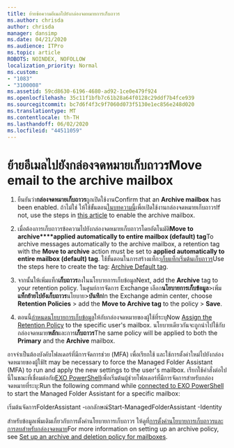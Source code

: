 ```yaml
---
title: ย้ายข้อความอีเมลไปยังกล่องจดหมายการเก็บถาวร
ms.author: chrisda
author: chrisda
manager: dansimp
ms.date: 04/21/2020
ms.audience: ITPro
ms.topic: article
ROBOTS: NOINDEX, NOFOLLOW
localization_priority: Normal
ms.custom:
- "1083"
- "3100008"
ms.assetid: 59cd8630-6196-4680-ad92-1ce0e479f924
ms.openlocfilehash: 35c11f1bfb7c61b28a64f0128c29ddf7b4fce939
ms.sourcegitcommit: bc7d6f4f3c9f7060d073f5130e1ec856e248d020
ms.translationtype: MT
ms.contentlocale: th-TH
ms.lasthandoff: 06/02/2020
ms.locfileid: "44511059"
---
```

# <a name="move-email-to-the-archive-mailbox"></a><span data-ttu-id="4505c-102">ย้ายอีเมลไปยังกล่องจดหมายเก็บถาวร</span><span class="sxs-lookup"><span data-stu-id="4505c-102">Move email to the archive mailbox</span></span>

1. <span data-ttu-id="4505c-103">ยืนยันว่า**กล่องจดหมายเก็บถาวร**ถูกเปิดใช้งาน</span><span class="sxs-lookup"><span data-stu-id="4505c-103">Confirm that an **Archive mailbox** has been enabled.</span></span> <span data-ttu-id="4505c-104">ถ้าไม่ใช่ ให้ใช้ขั้นตอน[ในบทความนี้](https://docs.microsoft.com/microsoft-365/compliance/enable-archive-mailboxes)เพื่อเปิดใช้งานกล่องจดหมายเก็บถาวร</span><span class="sxs-lookup"><span data-stu-id="4505c-104">If not, use the steps in [this article](https://docs.microsoft.com/microsoft-365/compliance/enable-archive-mailboxes) to enable the archive mailbox.</span></span>

2. <span data-ttu-id="4505c-105">เมื่อต้องการเก็บถาวรข้อความไปยังกล่องจดหมายเก็บถาวรโดยอัตโนมัติ**Move to archive\*\*\*\*applied automatically to entire mailbox (default) tag**</span><span class="sxs-lookup"><span data-stu-id="4505c-105">To archive messages automatically to the archive mailbox, a retention tag with the **Move to archive** action must be set to **applied automatically to entire mailbox (default) tag**.</span></span> <span data-ttu-id="4505c-106">ใช้ขั้นตอนในการสร้างแท็ก:[เก็บแท็กเริ่มต้นเก็บถาวร](https://docs.microsoft.com/microsoft-365/compliance/set-up-an-archive-and-deletion-policy-for-mailboxes#create-a-custom-archive-default-policy-tag)</span><span class="sxs-lookup"><span data-stu-id="4505c-106">Use the steps here to create the tag: [Archive Default tag](https://docs.microsoft.com/microsoft-365/compliance/set-up-an-archive-and-deletion-policy-for-mailboxes#create-a-custom-archive-default-policy-tag).</span></span>

3. <span data-ttu-id="4505c-107">จากนั้นให้เพิ่มแท็ก**เก็บถาวร**ลงในนโยบายการเก็บข้อมูล</span><span class="sxs-lookup"><span data-stu-id="4505c-107">Next, add the **Archive** tag to your retention policy.</span></span> <span data-ttu-id="4505c-108">ในศูนย์การจัดการ Exchange เลือก**นโยบายการเก็บข้อมูล**>เพิ่ม**แท็กย้ายไปยังเก็บถาวร**นโยบาย>**บันทึก**</span><span class="sxs-lookup"><span data-stu-id="4505c-108">In the Exchange admin center, choose **Retention Policies** > add the **Move to Archive tag** to the policy > **Save**.</span></span>

4. <span data-ttu-id="4505c-109">ตอนนี้[กําหนดนโยบายการเก็บข้อมูล](https://docs.microsoft.com/exchange/security-and-compliance/messaging-records-management/apply-retention-policy)ให้กับกล่องจดหมายของผู้ใช้ที่ระบุ</span><span class="sxs-lookup"><span data-stu-id="4505c-109">Now [Assign the Retention Policy](https://docs.microsoft.com/exchange/security-and-compliance/messaging-records-management/apply-retention-policy) to the specific user's mailbox.</span></span> <span data-ttu-id="4505c-110">นโยบายเดียวกันจะถูกนําไปใช้กับกล่องจดหมาย**หลัก**และการ**เก็บถาวร**</span><span class="sxs-lookup"><span data-stu-id="4505c-110">The same policy will be applied to both the **Primary** and the **Archive** mailbox.</span></span>

<span data-ttu-id="4505c-111">อาจจําเป็นต้องบังคับโฟลเดอร์ที่มีการจัดการช่วย (MFA) เพื่อเรียกใช้ และใช้การตั้งค่าใหม่ไปยังกล่องจดหมายของผู้ใช้</span><span class="sxs-lookup"><span data-stu-id="4505c-111">It may be necessary to force the Managed Folder Assistant (MFA) to run and apply the new settings to the user's mailbox.</span></span> <span data-ttu-id="4505c-112">เรียกใช้คําสั่งต่อไปนี้ในขณะที่เชื่อมต่อกับ[EXO PowerShell](https://docs.microsoft.com/powershell/exchange/exchange-online/connect-to-exchange-online-powershell/connect-to-exchange-online-powershell?view=exchange-ps)เพื่อเริ่มต้นผู้ช่วยโฟลเดอร์ที่มีการจัดการสําหรับกล่องจดหมายที่ระบุ:</span><span class="sxs-lookup"><span data-stu-id="4505c-112">Run the following command while [connected to EXO PowerShell](https://docs.microsoft.com/powershell/exchange/exchange-online/connect-to-exchange-online-powershell/connect-to-exchange-online-powershell?view=exchange-ps) to start the Managed Folder Assistant for a specific mailbox:</span></span>
  
<span data-ttu-id="4505c-113">เริ่มต้นจัดการFolderAssistant -เอกลักษณ์<name of the mailbox></span><span class="sxs-lookup"><span data-stu-id="4505c-113">Start-ManagedFolderAssistant -Identity <name of the mailbox></span></span>

<span data-ttu-id="4505c-114">สําหรับข้อมูลเพิ่มเติมเกี่ยวกับการตั้งค่านโยบายการเก็บถาวร ให้ดูที่[การตั้งค่านโยบายการเก็บถาวรและการลบสําหรับกล่องจดหมาย](https://docs.microsoft.com/microsoft-365/compliance/set-up-an-archive-and-deletion-policy-for-mailboxes#step-1-enable-archive-mailboxes-for-users)</span><span class="sxs-lookup"><span data-stu-id="4505c-114">For more information on setting up an archive policy, see [Set up an archive and deletion policy for mailboxes](https://docs.microsoft.com/microsoft-365/compliance/set-up-an-archive-and-deletion-policy-for-mailboxes#step-1-enable-archive-mailboxes-for-users).</span></span>
  